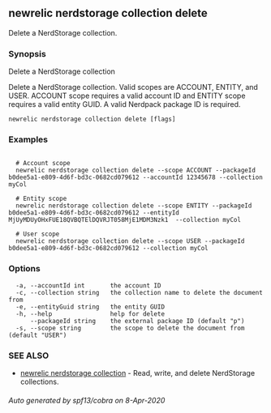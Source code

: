 ## newrelic nerdstorage collection delete

Delete a NerdStorage collection.

### Synopsis

Delete a NerdStorage collection

Delete a NerdStorage collection.  Valid scopes are ACCOUNT, ENTITY, and USER.
ACCOUNT scope requires a valid account ID and ENTITY scope requires a valid entity
GUID.  A valid Nerdpack package ID is required.


```
newrelic nerdstorage collection delete [flags]
```

### Examples

```

  # Account scope
  newrelic nerdstorage collection delete --scope ACCOUNT --packageId b0dee5a1-e809-4d6f-bd3c-0682cd079612 --accountId 12345678 --collection myCol

  # Entity scope
  newrelic nerdstorage collection delete --scope ENTITY --packageId b0dee5a1-e809-4d6f-bd3c-0682cd079612 --entityId MjUyMDUyOHxFUE18QVBQTElDQVRJT058MjE1MDM3Nzk1  --collection myCol

  # User scope
  newrelic nerdstorage collection delete --scope USER --packageId b0dee5a1-e809-4d6f-bd3c-0682cd079612 --collection myCol

```

### Options

```
  -a, --accountId int       the account ID
  -c, --collection string   the collection name to delete the document from
  -e, --entityGuid string   the entity GUID
  -h, --help                help for delete
      --packageId string    the external package ID (default "p")
  -s, --scope string        the scope to delete the document from (default "USER")
```

### SEE ALSO

* [newrelic nerdstorage collection](newrelic_nerdstorage_collection.md)	 - Read, write, and delete NerdStorage collections.

###### Auto generated by spf13/cobra on 8-Apr-2020
